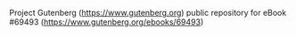 Project Gutenberg (https://www.gutenberg.org) public repository for
eBook #69493 (https://www.gutenberg.org/ebooks/69493)
